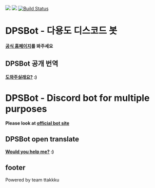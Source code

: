 
[<img src="https://images.discordapp.net/avatars/523785272693882880/b85d8092524bbcc24e5b9cf9a64e81d8.png?size=256">](https://discordbots.org/bot/523785272693882880) [<img src="https://discordbots.org/api/widget/523785272693882880.svg">](https://discordbots.org/bot/523785272693882880)
[![Build Status](https://travis-ci.com/DPS0340/DPSBot.svg?branch=master)](https://travis-ci.com/DPS0340/DPSBot)
# DPSBot - 다용도 디스코드 봇

**[공식 홈페이지](https://dpsbot.tk)를 봐주세요**


## DPSBot 공개 번역

**[도와주실래요?](https://www.transifex.com/ttakkku/dpsbot/dashboard/) :)**


# DPSBot - Discord bot for multiple purposes

**Please look at [official bot site](https://dpsbot.tk)**


## DPSBot open translate

**[Would you help me?](https://www.transifex.com/ttakkku/dpsbot/dashboard/) :)**


## footer


Powered by team ttakkku
